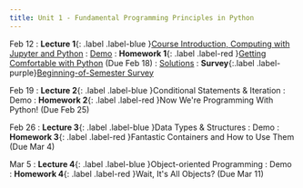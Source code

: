 ```yaml
---
title: Unit 1 - Fundamental Programming Principles in Python
---
```


Feb 12
: **Lecture 1**{: .label .label-blue }[Course Introduction, Computing with Jupyter and Python](https://docs.google.com/presentation/d/18hBKFqQRhElRFElOC7hZIXCEQCm5uTrnWNbOYfLOc-U/edit?usp=sharing)
  : [Demo](https://colab.research.google.com/drive/1esC2GrMhIzhaRpzUWbs99XEOXlAxjFIA?usp=sharing)
: **Homework 1**{: .label .label-red }[Getting Comfortable with Python](https://drive.google.com/file/d/1G3750a3DTJOspzP95KVzUZ9kRUz-EtbA/view?usp=sharing) (Due Feb 18) 
  : [Solutions](https://drive.google.com/file/d/1wkbuL5JvVKaU_zAOv9exoHbZqSNeajrL/view?usp=sharing)
: **Survey**{:.label .label-purple}[Beginning-of-Semester Survey](https://forms.gle/R9Nag4gkHaPAMt5i7?authuser=0)

Feb 19
: **Lecture 2**{: .label .label-blue }Conditional Statements & Iteration
  : Demo
: **Homework 2**{: .label .label-red }Now We're Programming With Python! (Due Feb 25)

Feb 26
: **Lecture 3**{: .label .label-blue }Data Types & Structures
  : Demo
: **Homework 3**{: .label .label-red }Fantastic Containers and How to Use Them (Due Mar 4)

Mar 5
: **Lecture 4**{: .label .label-blue }Object-oriented Programming
  : Demo
: **Homework 4**{: .label .label-red }Wait, It's All Objects? (Due Mar 11)
